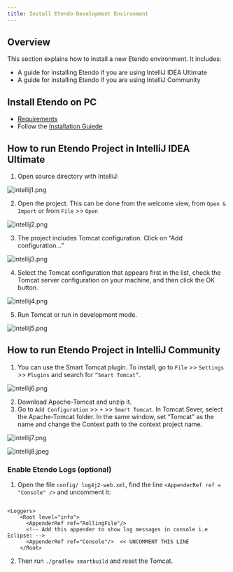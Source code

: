 ```yaml
---
title: Install Etendo Development Environment
---
```


## Overview

This section explains how to install a new Etendo environment. It includes:

- A guide for installing Etendo if you are using IntelliJ IDEA Ultimate
- A guide for installing Etendo if you are using IntelliJ Community

## Install Etendo on PC

- [Requirements](/docs.etendo.software/legacy/technical-documentation/etendo-environment/requirements-and-tools/requirements)
- Follow the [Installation Guiede](/docs.etendo.software/legacy/technical-documentation/etendo-environment/setup-and-upgrade/installation)

## How to run Etendo Project in IntelliJ IDEA Ultimate

1.  Open source directory with IntelliJ:

![intellij1.png](/docs.etendo.software/assets/legacy/enduserdocumentation/gettingstarted/intellij1.png)

2.  Open the project. This can be done from the welcome view, from `Open & Import` or from `File` >> `Open`

![intellij2.png](/docs.etendo.software/assets/legacy/enduserdocumentation/gettingstarted/intellij2.png)

3.  The project includes Tomcat configuration. Click on “Add configuration...”

![intellij3.png](/docs.etendo.software/assets/legacy/enduserdocumentation/gettingstarted/intellij3.png)

4.  Select the Tomcat configuration that appears first in the list, check the Tomcat server configuration on your machine, and then click the OK button.

![intellij4.png](/docs.etendo.software/assets/legacy/enduserdocumentation/gettingstarted/intellij4.png)

5.  Run Tomcat or run in development mode.

![intellij5.png](/docs.etendo.software/assets/legacy/enduserdocumentation/gettingstarted/intellij5.png)

## How to run Etendo Project in IntelliJ Community

1.  You can use the Smart Tomcat plugin. To install, go to `File` >> `Settings` >> `Plugins` and search for `“Smart Tomcat”`.

![intellij6.png](/docs.etendo.software/assets/legacy/enduserdocumentation/gettingstarted/intellij6.png)

2.  Download Apache-Tomcat and unzip it.
3.  Go to `Add Configuration` >> `+` >> `Smart Tomcat`. In Tomcat Sever, select the Apache-Tomcat folder. In the same window, set “Tomcat” as the name and change the Context path to the context project name.

![intellij7.png](/docs.etendo.software/assets/legacy/enduserdocumentation/gettingstarted/intellij7.png)

![intellij8.jpeg](/docs.etendo.software/legacy/enduserdocumentation/gettingstarted/intellij8.jpeg)

### Enable Etendo Logs (optional)

1. Open the file `config/ log4j2-web.xml`, find the line `<AppenderRef ref = "Console" />` and uncomment it:

```

<Loggers>
    <Root level="info">
      <AppenderRef ref="RollingFile"/>
      <!-- Add this appender to show log messages in console i.e Eclipse: -->
      <AppenderRef ref="Console"/>  << UNCOMMENT THIS LINE
    </Root>
```

2. Then run `./gradlew smartbuild` and reset the Tomcat.
